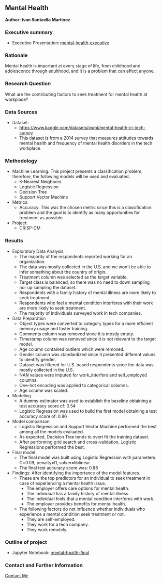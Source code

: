 ## Mental Health
**Author: Ivan Santaella Martinez**

### Executive summary
- Executive Presentation: [mental-health-executive](https://github.com/ivan-troy-2001/Mental-Health/blob/main/mental-health-executive.pdf)

### Rationale
Mental health is important at every stage of life, from childhood and adolescence through adulthood, and it is a problem that can affect anyone.

### Research Question
What are the contributing factors to seek treatment for mental health at workplace?

### Data Sources
  - Dataset:
    - https://www.kaggle.com/datasets/osmi/mental-health-in-tech-survey
    - This dataset is from a 2014 survey that measures attitudes towards mental health and frequency of mental health disorders in the tech workplace.

### Methodology
- Machine Learning: This project presents a classification problem, therefore, the following models will be used and evaluated.
  - K-Nearest Neighbors
  - Logistic Regression
  - Decision Tree
  - Support Vector Machine
- Metrics:
  - Accuracy: This was the chosen metric since this is a classification problem and the goal is to identify as many opportunities for treatment as possible.
- Project:
  - CRISP-DM

### Results
- Exploratory Data Analysis
  - The majority of the respondents reported working for an organization.
  - The data was mostly collected in the U.S. and we won't be able to infer something about the country of origin.
  - Treatment column was selected as the target variable.
  - Target class is balanced, so there was no need to down sampling nor up sampling the dataset.
  - Respondents with a family history of mental illness are more likely to seek treatment.
  - Respondents who feel a mental condition interferes with their work are more likely to seek treatment.
  - The majority of individuals surveyed work in tech companies.
- Data Preparation
  - Object types were converted to category types for a more efficient memory usage and faster training.
  - Comments column was removed since it is mostly empty.
  - Timestamp column was removed since it is not relevant to the target model.
  - Age column contained outliers which were removed.
  - Gender column was standardized since it presented different values to identify gender.
  - Dataset was filtered for U.S. based respondents since the data was mostly collected in the U.S.
  - NAN values were imputed for work_interfere and self_employed columns.
  - One-hot encoding was applied to categorical columns.
  - Age column was scaled.
- Modeling
  - A dummy estimator was used to establish the baseline obtaining a test accuracy score of: 0.54
  - Logistic Regression was used to build the first model obtaining a test accuracy score of: 0.86
- Model comparison
  - Logistic Regression and Support Vector Machine performed the best among all the models evaluated.
  - As expected, Decision Tree tends to overt fit the training dataset.
  - After performing grid search and cross-validation, Logistic Regressions performed the best.
- Final model
  - The final model was built using Logistic Regression with parameters: C=0.09, penalty=l1, solver=liblinear
  - The final test accuracy score was: 0.88
- Findings: After identifying the importance of the model features.
  - These are the top predictors for an individual to seek treatment in case of experiencing a mental health issue.
    - The employer offers care options for mental health.
    - The individual has a family history of mental illness.
    - The individual feels that a mental condition interferes with work.
    - The employer provides benefits for mental health.
  - The following factors do not influence whether individuals who experience a mental condition seek treatment or not.
    - They are self-employed.
    - They work for a tech company.
    - They work remotely.

### Outline of project
- Jupyter Notebook: [mental-health-final](https://github.com/ivan-troy-2001/Mental-Health/blob/main/mental-health-final.ipynb)

### Contact and Further Information
[Contact Me](mailto:itsantaella@gmail.com)
